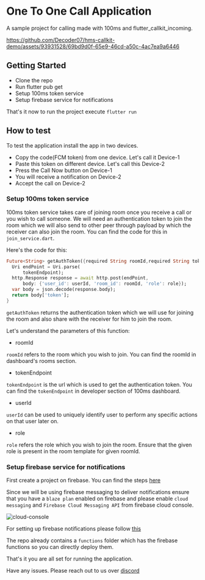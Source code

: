 # One To One Call Application

A sample project for calling made with 100ms and flutter_callkit_incoming.

https://github.com/Decoder07/hms-callkit-demo/assets/93931528/69bd9d0f-65e9-46cd-a50c-4ac7ea9a6446

## Getting Started

- Clone the repo
- Run flutter pub get
- Setup 100ms token service
- Setup firebase service for notifications

That's it now to run the project execute `flutter run`

## How to test

To test the application install the app in two devices.

- Copy the code(FCM token) from one device. Let's call it Device-1
- Paste this token on different device. Let's call this Device-2
- Press the Call Now button on Device-1
- You will receive a notification on Device-2
- Accept the call on Device-2

### Setup 100ms token service

100ms token service takes care of joining room once you receive a call or you wish to call someone.
We will need an authentication token to join the room which we will also send to other peer through payload by which the receiver can also join the room. You can find the code for this in `join_service.dart`.

Here's the code for this:

```dart
Future<String> getAuthToken({required String roomId,required String tokenEndpoint,required String userId,required String role}) async {
  Uri endPoint = Uri.parse(
      tokenEndpoint);
  http.Response response = await http.post(endPoint,
      body: {'user_id': userId, 'room_id': roomId, 'role': role});
  var body = json.decode(response.body);
  return body['token'];
}
```

`getAuthToken` returns the authentication token which we will use for joining the room and also share with the receiver for him to join the room.

Let's understand the parameters of this function:

- roomId

`roomId` refers to the room which you wish to join. You can find the roomId in dashboard's rooms section.

- tokenEndpoint

`tokenEndpoint` is the url which is used to get the authentication token. You can find the `tokenEndpoint` in developer section of 100ms dashboard.

- userId

`userId` can be used to uniquely identify user to perform any specific actions on that user later on.

- role

`role` refers the role which you wish to join the room. Ensure that the given role is present in the room template for given roomId.

### Setup firebase service for notifications

First create a project on firebase. You can find the steps [here](https://medium.com/enappd/adding-firebase-to-your-flutter-app-281b8f391b47)

Since we will be using firebase messaging to deliver notifications ensure that you have a `blaze plan` enabled on firebase and please enable `cloud messaging` and `Firebase Cloud Messaging API` from firebase cloud console.

![cloud-console](https://user-images.githubusercontent.com/93931528/218379651-d35036ff-98f2-4b6c-a298-4a229d3326b7.jpeg)

For setting up firebase notifications please follow [this](https://quickcoder.org/flutter-push-notifications/)

The repo already contains a `functions` folder which has the firebase functions so you can directly deploy them.

That's it you are all set for running the application.

Have any issues. Please reach out to us over [discord](https://100ms.live/discord)
